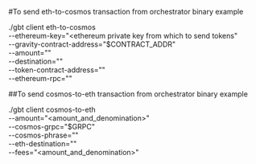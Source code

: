 #To send eth-to-cosmos transaction from orchestrator binary example

./gbt client eth-to-cosmos \
--ethereum-key="<ethereum private key from which to send tokens" \
--gravity-contract-address="$CONTRACT_ADDR" \
--amount="<amount>"  \
--destination="<cosmos destination address to which to send the tokens>" \
--token-contract-address="<ERC20 contract of the token on the ethereum network>" \
--ethereum-rpc="<ethereum node rpc>"

##To send cosmos-to-eth transaction from orchestrator binary example

./gbt client cosmos-to-eth \
--amount="<amount_and_denomination>" \
--cosmos-grpc="$GRPC" \
--cosmos-phrase="<cosmos mnemonic of the sender address>" \
--eth-destination="<ethereum address to which to send the tokens>" \
--fees="<amount_and_denomination>"
